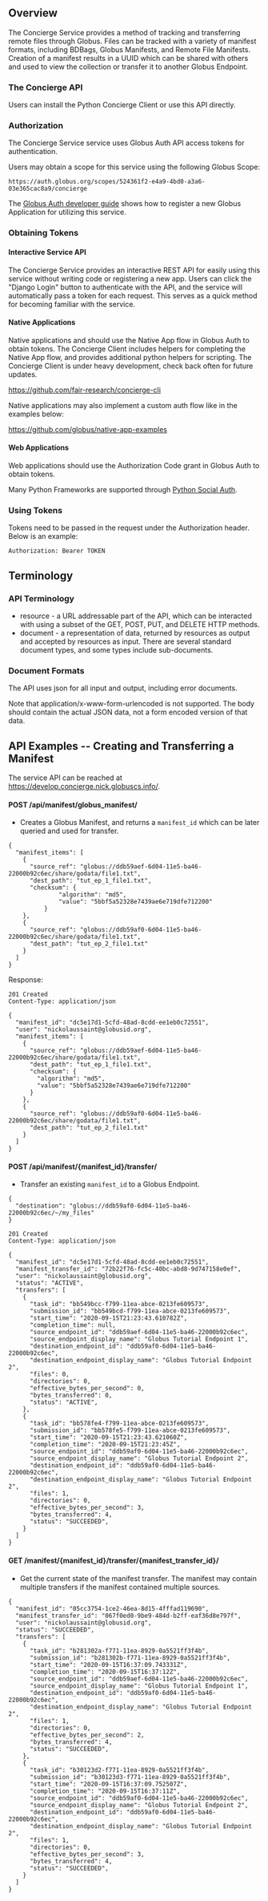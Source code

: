 ## Overview

The Concierge Service provides a method of tracking and transferring remote
files through Globus. Files can be tracked with a variety of manifest formats,
including BDBags, Globus Manifests, and Remote File Manifests.
Creation of a manifest results in a UUID which can be shared with others and used
to view the collection or transfer it to another Globus Endpoint.


### The Concierge API

Users can install the Python Concierge Client or use this API directly.

### Authorization

The Concierge Service service uses Globus Auth API access tokens for authentication.

Users may obtain a scope for this service using the following Globus Scope:

    https://auth.globus.org/scopes/524361f2-e4a9-4bd0-a3a6-03e365cac8a9/concierge
    
The [Globus Auth developer guide](https://docs.globus.org/api/auth/developer-guide/)
shows how to register a new Globus Application for utilizing this service.

### Obtaining Tokens

#### Interactive Service API

The Concierge Service provides an interactive REST API for easily using this service
without writing code or registering a new app. Users can click the "Django Login" button
to authenticate with the API, and the service will automatically pass a token for
each request. This serves as a quick method for becoming familiar with the service.

#### Native Applications

Native applications and should use the Native App flow in Globus Auth to obtain tokens.
The Concierge Client includes helpers for completing the Native App flow, and provides
additional python helpers for scripting. The Concierge Client is under heavy development,
check back often for future updates.

https://github.com/fair-research/concierge-cli

Native applications may also implement a custom auth flow like in the examples
below:

https://github.com/globus/native-app-examples


#### Web Applications

Web applications should use the Authorization Code grant in Globus Auth to obtain tokens.

Many Python Frameworks are supported through 
[Python Social Auth](https://python-social-auth.readthedocs.io/en/latest/intro.html).


### Using Tokens

Tokens need to be passed in the request under the Authorization header. Below is an
example: 

    Authorization: Bearer TOKEN
    
## Terminology

### API Terminology

* resource - a URL addressable part of the API, which can be interacted with using a subset of the GET, POST, PUT, and DELETE HTTP methods.
* document - a representation of data, returned by resources as output and accepted by resources as input. There are several standard document types, and some types include sub-documents.

### Document Formats

The API uses json for all input and output, including error documents.

Note that application/x-www-form-urlencoded is not supported. The body should contain the actual JSON data, not a form encoded version of that data.

## API Examples -- Creating and Transferring a Manifest

The service API can be reached at https://develop.concierge.nick.globuscs.info/.

#### POST /api/manifest/globus_manifest/

* Creates a Globus Manifest, and returns a `manifest_id` which can be later queried and used for transfer.

```
{
  "manifest_items": [
    {
      "source_ref": "globus://ddb59aef-6d04-11e5-ba46-22000b92c6ec/share/godata/file1.txt",
      "dest_path": "tut_ep_1_file1.txt",
      "checksum": {
              "algorithm": "md5",
              "value": "5bbf5a52328e7439ae6e719dfe712200"
          }
    },
    {
      "source_ref": "globus://ddb59af0-6d04-11e5-ba46-22000b92c6ec/share/godata/file1.txt",
      "dest_path": "tut_ep_2_file1.txt"
    }
  ]
}
```

Response:

```
201 Created
Content-Type: application/json

{
  "manifest_id": "dc5e17d1-5cfd-48ad-8cdd-ee1eb0c72551",
  "user": "nickolaussaint@globusid.org",
  "manifest_items": [
    {
      "source_ref": "globus://ddb59aef-6d04-11e5-ba46-22000b92c6ec/share/godata/file1.txt",
      "dest_path": "tut_ep_1_file1.txt",
      "checksum": {
        "algorithm": "md5",
        "value": "5bbf5a52328e7439ae6e719dfe712200"
      }
    },
    {
      "source_ref": "globus://ddb59af0-6d04-11e5-ba46-22000b92c6ec/share/godata/file1.txt",
      "dest_path": "tut_ep_2_file1.txt"
    }
  ]
}
```

#### POST /api/manifest/{manifest_id}/transfer/

* Transfer an existing `manifest_id` to a Globus Endpoint.

```
{
  "destination": "globus://ddb59af0-6d04-11e5-ba46-22000b92c6ec/~/my_files"
}
```

```
201 Created
Content-Type: application/json

{
  "manifest_id": "dc5e17d1-5cfd-48ad-8cdd-ee1eb0c72551",
  "manifest_transfer_id": "72b22f76-fc5c-40bc-abd8-9d747158e0ef",
  "user": "nickolaussaint@globusid.org",
  "status": "ACTIVE",
  "transfers": [
    {
      "task_id": "bb549bcc-f799-11ea-abce-0213fe609573",
      "submission_id": "bb549bcd-f799-11ea-abce-0213fe609573",
      "start_time": "2020-09-15T21:23:43.610782Z",
      "completion_time": null,
      "source_endpoint_id": "ddb59aef-6d04-11e5-ba46-22000b92c6ec",
      "source_endpoint_display_name": "Globus Tutorial Endpoint 1",
      "destination_endpoint_id": "ddb59af0-6d04-11e5-ba46-22000b92c6ec",
      "destination_endpoint_display_name": "Globus Tutorial Endpoint 2",
      "files": 0,
      "directories": 0,
      "effective_bytes_per_second": 0,
      "bytes_transferred": 0,
      "status": "ACTIVE",
    },
    {
      "task_id": "bb578fe4-f799-11ea-abce-0213fe609573",
      "submission_id": "bb578fe5-f799-11ea-abce-0213fe609573",
      "start_time": "2020-09-15T21:23:43.621060Z",
      "completion_time": "2020-09-15T21:23:45Z",
      "source_endpoint_id": "ddb59af0-6d04-11e5-ba46-22000b92c6ec",
      "source_endpoint_display_name": "Globus Tutorial Endpoint 2",
      "destination_endpoint_id": "ddb59af0-6d04-11e5-ba46-22000b92c6ec",
      "destination_endpoint_display_name": "Globus Tutorial Endpoint 2",
      "files": 1,
      "directories": 0,
      "effective_bytes_per_second": 3,
      "bytes_transferred": 4,
      "status": "SUCCEEDED",
    }
  ]
}
```

#### GET /manifest/{manifest_id}/transfer/{manifest_transfer_id}/

* Get the current state of the manifest transfer. The manifest may contain multiple 
    transfers if the manifest contained multiple sources. 


```
{
  "manifest_id": "05cc3754-1ce2-46ea-8d15-4fffad119690",
  "manifest_transfer_id": "067f0ed0-9be9-484d-b2ff-eaf36d8e797f",
  "user": "nickolaussaint@globusid.org",
  "status": "SUCCEEDED",
  "transfers": [
    {
      "task_id": "b281302a-f771-11ea-8929-0a5521ff3f4b",
      "submission_id": "b281302b-f771-11ea-8929-0a5521ff3f4b",
      "start_time": "2020-09-15T16:37:09.743331Z",
      "completion_time": "2020-09-15T16:37:12Z",
      "source_endpoint_id": "ddb59aef-6d04-11e5-ba46-22000b92c6ec",
      "source_endpoint_display_name": "Globus Tutorial Endpoint 1",
      "destination_endpoint_id": "ddb59af0-6d04-11e5-ba46-22000b92c6ec",
      "destination_endpoint_display_name": "Globus Tutorial Endpoint 2",
      "files": 1,
      "directories": 0,
      "effective_bytes_per_second": 2,
      "bytes_transferred": 4,
      "status": "SUCCEEDED",
    },
    {
      "task_id": "b30123d2-f771-11ea-8929-0a5521ff3f4b",
      "submission_id": "b30123d3-f771-11ea-8929-0a5521ff3f4b",
      "start_time": "2020-09-15T16:37:09.752507Z",
      "completion_time": "2020-09-15T16:37:11Z",
      "source_endpoint_id": "ddb59af0-6d04-11e5-ba46-22000b92c6ec",
      "source_endpoint_display_name": "Globus Tutorial Endpoint 2",
      "destination_endpoint_id": "ddb59af0-6d04-11e5-ba46-22000b92c6ec",
      "destination_endpoint_display_name": "Globus Tutorial Endpoint 2",
      "files": 1,
      "directories": 0,
      "effective_bytes_per_second": 3,
      "bytes_transferred": 4,
      "status": "SUCCEEDED",
    }
  ]
}
```
